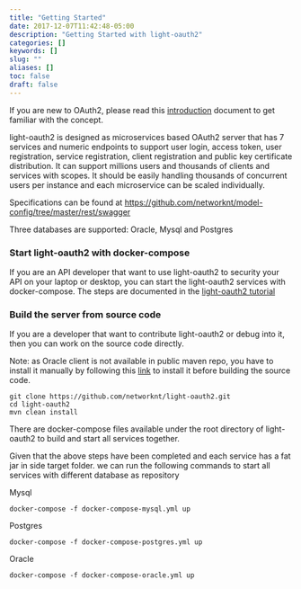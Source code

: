 ```yaml
---
title: "Getting Started"
date: 2017-12-07T11:42:48-05:00
description: "Getting Started with light-oauth2"
categories: []
keywords: []
slug: ""
aliases: []
toc: false
draft: false
---
```



If you are new to OAuth2, please read this [introduction][] document to get familiar 
with the concept. 

light-oauth2 is designed as microservices based OAuth2 server that has 7 services and 
numeric endpoints to support user login, access token, user registration, service registration, 
client registration and public key certificate distribution. It can support millions users 
and thousands of clients and services with scopes. It should be easily handling 
thousands of concurrent users per instance and each microservice can be scaled individually.

Specifications can be found at https://github.com/networknt/model-config/tree/master/rest/swagger

Three databases are supported: Oracle, Mysql and Postgres


### Start light-oauth2 with docker-compose

If you are an API developer that want to use light-oauth2 to security your API on your laptop
or desktop, you can start the light-oauth2 services with docker-compose. The steps are documented
in the [light-oauth2 tutorial][]


### Build the server from source code

If you are a developer that want to contribute light-oauth2 or debug into it, then you can work
on the source code directly. 

Note: as Oracle client is not available in public maven repo, you have to install it manually by
following this [link][] to install it before building the source code.

```
git clone https://github.com/networknt/light-oauth2.git
cd light-oauth2
mvn clean install
```

There are docker-compose files available under the root directory of light-oauth2 to build and 
start all services together. 

Given that the above steps have been completed and each service has a fat jar in side target folder.
we can run the following commands to start all services with different database as repository

Mysql

```
docker-compose -f docker-compose-mysql.yml up
```

Postgres

```
docker-compose -f docker-compose-postgres.yml up
```

Oracle

```
docker-compose -f docker-compose-oracle.yml up
```


[introduction]: /service/oauth/introduction/
[link]: https://dimitrisli.wordpress.com/2012/08/09/maven-install-ojdbc6/
[light-oauth2 tutorial]: /tutorial/oauth/start/

